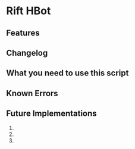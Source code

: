 Rift HBot
=========

Features
--------


Changelog
--------------


What you need to use this script
--------------------------------


Known Errors
------------

Future Implementations
----------------------
1.	
2.	
3.	